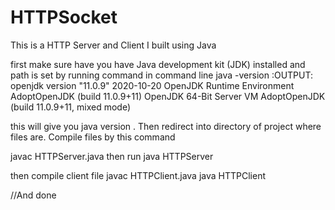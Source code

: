 # HTTPSocket
This is a HTTP Server and Client I built using Java


first make sure have you have Java development kit (JDK) installed
and path is set by running command in command line
java -version
:OUTPUT:
openjdk version "11.0.9" 2020-10-20
OpenJDK Runtime Environment AdoptOpenJDK (build 11.0.9+11)
OpenJDK 64-Bit Server VM AdoptOpenJDK (build 11.0.9+11, mixed mode)

this will give you java version .
Then redirect into directory of project where files are.
Compile files by this command

javac HTTPServer.java
then run 
java HTTPServer

then compile client file
javac HTTPClient.java
java HTTPClient

//And done

